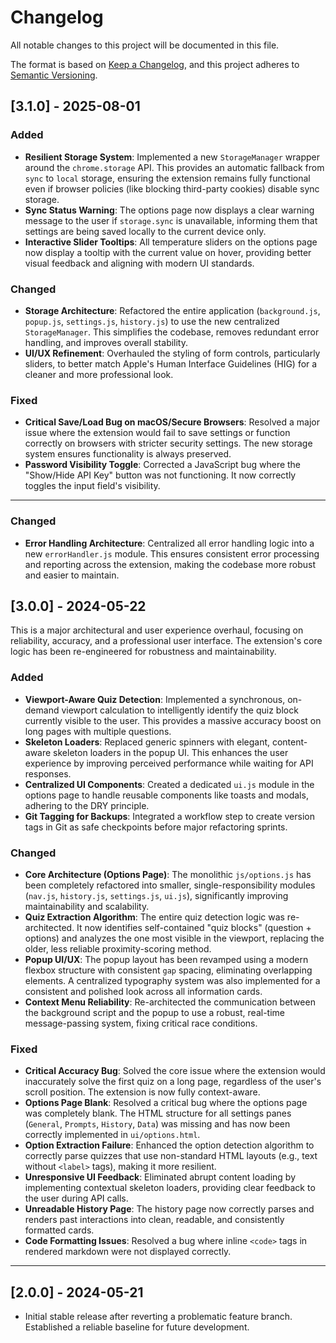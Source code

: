 # Changelog

All notable changes to this project will be documented in this file.

The format is based on [Keep a Changelog](https://keepachangelog.com/en/1.0.0/),
and this project adheres to [Semantic Versioning](https://semver.org/spec/v2.0.0.html).

## [3.1.0] - 2025-08-01

### Added
- **Resilient Storage System**: Implemented a new `StorageManager` wrapper around the `chrome.storage` API. This provides an automatic fallback from `sync` to `local` storage, ensuring the extension remains fully functional even if browser policies (like blocking third-party cookies) disable sync storage.
- **Sync Status Warning**: The options page now displays a clear warning message to the user if `storage.sync` is unavailable, informing them that settings are being saved locally to the current device only.
- **Interactive Slider Tooltips**: All temperature sliders on the options page now display a tooltip with the current value on hover, providing better visual feedback and aligning with modern UI standards.

### Changed
- **Storage Architecture**: Refactored the entire application (`background.js`, `popup.js`, `settings.js`, `history.js`) to use the new centralized `StorageManager`. This simplifies the codebase, removes redundant error handling, and improves overall stability.
- **UI/UX Refinement**: Overhauled the styling of form controls, particularly sliders, to better match Apple's Human Interface Guidelines (HIG) for a cleaner and more professional look.

### Fixed
- **Critical Save/Load Bug on macOS/Secure Browsers**: Resolved a major issue where the extension would fail to save settings or function correctly on browsers with stricter security settings. The new storage system ensures functionality is always preserved.
- **Password Visibility Toggle**: Corrected a JavaScript bug where the "Show/Hide API Key" button was not functioning. It now correctly toggles the input field's visibility.

---

### Changed
- **Error Handling Architecture**: Centralized all error handling logic into a new `errorHandler.js` module. This ensures consistent error processing and reporting across the extension, making the codebase more robust and easier to maintain.

## [3.0.0] - 2024-05-22

This is a major architectural and user experience overhaul, focusing on reliability, accuracy, and a professional user interface. The extension's core logic has been re-engineered for robustness and maintainability.

### Added
- **Viewport-Aware Quiz Detection**: Implemented a synchronous, on-demand viewport calculation to intelligently identify the quiz block currently visible to the user. This provides a massive accuracy boost on long pages with multiple questions.
- **Skeleton Loaders**: Replaced generic spinners with elegant, content-aware skeleton loaders in the popup UI. This enhances the user experience by improving perceived performance while waiting for API responses.
- **Centralized UI Components**: Created a dedicated `ui.js` module in the options page to handle reusable components like toasts and modals, adhering to the DRY principle.
- **Git Tagging for Backups**: Integrated a workflow step to create version tags in Git as safe checkpoints before major refactoring sprints.

### Changed
- **Core Architecture (Options Page)**: The monolithic `js/options.js` has been completely refactored into smaller, single-responsibility modules (`nav.js`, `history.js`, `settings.js`, `ui.js`), significantly improving maintainability and scalability.
- **Quiz Extraction Algorithm**: The entire quiz detection logic was re-architected. It now identifies self-contained "quiz blocks" (question + options) and analyzes the one most visible in the viewport, replacing the older, less reliable proximity-scoring method.
- **Popup UI/UX**: The popup layout has been revamped using a modern flexbox structure with consistent `gap` spacing, eliminating overlapping elements. A centralized typography system was also implemented for a consistent and polished look across all information cards.
- **Context Menu Reliability**: Re-architected the communication between the background script and the popup to use a robust, real-time message-passing system, fixing critical race conditions.

### Fixed
- **Critical Accuracy Bug**: Solved the core issue where the extension would inaccurately solve the first quiz on a long page, regardless of the user's scroll position. The extension is now fully context-aware.
- **Options Page Blank**: Resolved a critical bug where the options page was completely blank. The HTML structure for all settings panes (`General`, `Prompts`, `History`, `Data`) was missing and has now been correctly implemented in `ui/options.html`.
- **Option Extraction Failure**: Enhanced the option detection algorithm to correctly parse quizzes that use non-standard HTML layouts (e.g., text without `<label>` tags), making it more resilient.
- **Unresponsive UI Feedback**: Eliminated abrupt content loading by implementing contextual skeleton loaders, providing clear feedback to the user during API calls.
- **Unreadable History Page**: The history page now correctly parses and renders past interactions into clean, readable, and consistently formatted cards.
- **Code Formatting Issues**: Resolved a bug where inline `<code>` tags in rendered markdown were not displayed correctly.

---

## [2.0.0] - 2024-05-21
- Initial stable release after reverting a problematic feature branch. Established a reliable baseline for future development.